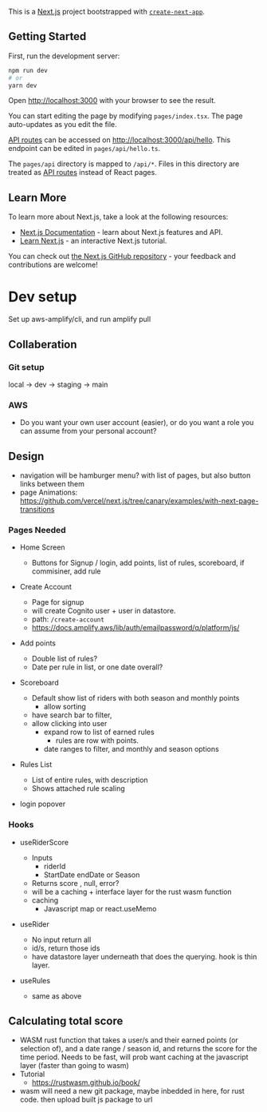 This is a [Next.js](https://nextjs.org/) project bootstrapped with [`create-next-app`](https://github.com/vercel/next.js/tree/canary/packages/create-next-app).

## Getting Started

First, run the development server:

```bash
npm run dev
# or
yarn dev
```

Open [http://localhost:3000](http://localhost:3000) with your browser to see the result.

You can start editing the page by modifying `pages/index.tsx`. The page auto-updates as you edit the file.

[API routes](https://nextjs.org/docs/api-routes/introduction) can be accessed on [http://localhost:3000/api/hello](http://localhost:3000/api/hello). This endpoint can be edited in `pages/api/hello.ts`.

The `pages/api` directory is mapped to `/api/*`. Files in this directory are treated as [API routes](https://nextjs.org/docs/api-routes/introduction) instead of React pages.

## Learn More

To learn more about Next.js, take a look at the following resources:

- [Next.js Documentation](https://nextjs.org/docs) - learn about Next.js features and API.
- [Learn Next.js](https://nextjs.org/learn) - an interactive Next.js tutorial.

You can check out [the Next.js GitHub repository](https://github.com/vercel/next.js/) - your feedback and contributions are welcome!


# Dev setup
Set up aws-amplify/cli, and run amplify pull

## Collaberation
### Git setup
local -> dev -> staging -> main
### AWS
* Do you want your own user account (easier), or do you want a role you can assume from your personal account?

## Design
* navigation will be hamburger menu? with list of pages, but also button links between them
* page Animations: https://github.com/vercel/next.js/tree/canary/examples/with-next-page-transitions

### Pages Needed
* Home Screen
    * Buttons for Signup / login, add points, list of rules, scoreboard, if commisiner, add rule
* Create Account
    * Page for signup
    * will create Cognito user + user in datastore.  
    * path: `/create-account`
    * https://docs.amplify.aws/lib/auth/emailpassword/q/platform/js/

* Add points
    * Double list of rules? 
    * Date per rule in list, or one date overall?
* Scoreboard
    * Default show list of riders with both season and monthly points
        * allow sorting
    * have search bar to filter,
    * allow clicking into user 
        * expand row to list of earned rules
            * rules are row with points.  
        * date ranges to filter, and monthly and season options
* Rules List
    * List of entire rules, with description
    * Shows attached rule scaling
* login popover

### Hooks
* useRiderScore
    * Inputs 
        * riderId
        * StartDate endDate or Season
    * Returns score , null, error?
    * will be a caching + interface layer for the rust wasm function
    * caching
        * Javascript map or react.useMemo

* useRider 
    * No input return all
    * id/s, return those ids
    * have datastore layer underneath that does the querying.  hook is thin layer.  
* useRules
    * same as above
## Calculating total score
* WASM rust function that takes a user/s and their earned points (or selection of), and a date range / season id, and returns the score for the time period.  Needs to be fast, will prob want caching at the javascript layer (faster than going to wasm)
* Tutorial
    * https://rustwasm.github.io/book/
* wasm will need a new git package, maybe inbedded in here, for rust code.  then upload built js package to url 
